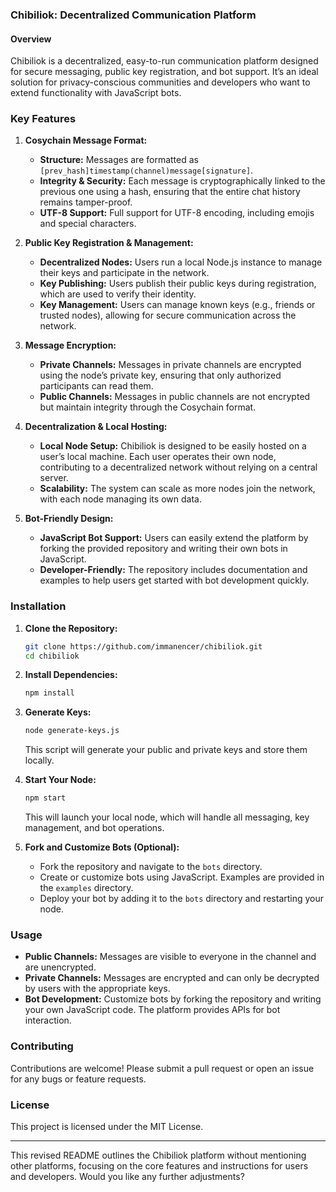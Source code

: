 ### Chibiliok: Decentralized Communication Platform

#### Overview
Chibiliok is a decentralized, easy-to-run communication platform designed for secure messaging, public key registration, and bot support. It’s an ideal solution for privacy-conscious communities and developers who want to extend functionality with JavaScript bots.

### Key Features

1. **Cosychain Message Format:**
   - **Structure:** Messages are formatted as `[prev_hash]timestamp(channel)message[signature]`.
   - **Integrity & Security:** Each message is cryptographically linked to the previous one using a hash, ensuring that the entire chat history remains tamper-proof.
   - **UTF-8 Support:** Full support for UTF-8 encoding, including emojis and special characters.

2. **Public Key Registration & Management:**
   - **Decentralized Nodes:** Users run a local Node.js instance to manage their keys and participate in the network.
   - **Key Publishing:** Users publish their public keys during registration, which are used to verify their identity.
   - **Key Management:** Users can manage known keys (e.g., friends or trusted nodes), allowing for secure communication across the network.

3. **Message Encryption:**
   - **Private Channels:** Messages in private channels are encrypted using the node’s private key, ensuring that only authorized participants can read them.
   - **Public Channels:** Messages in public channels are not encrypted but maintain integrity through the Cosychain format.

4. **Decentralization & Local Hosting:**
   - **Local Node Setup:** Chibiliok is designed to be easily hosted on a user’s local machine. Each user operates their own node, contributing to a decentralized network without relying on a central server.
   - **Scalability:** The system can scale as more nodes join the network, with each node managing its own data.

5. **Bot-Friendly Design:**
   - **JavaScript Bot Support:** Users can easily extend the platform by forking the provided repository and writing their own bots in JavaScript.
   - **Developer-Friendly:** The repository includes documentation and examples to help users get started with bot development quickly.

### Installation

1. **Clone the Repository:**
   ```bash
   git clone https://github.com/immanencer/chibiliok.git
   cd chibiliok
   ```

2. **Install Dependencies:**
   ```bash
   npm install
   ```

3. **Generate Keys:**
   ```bash
   node generate-keys.js
   ```
   This script will generate your public and private keys and store them locally.

4. **Start Your Node:**
   ```bash
   npm start
   ```
   This will launch your local node, which will handle all messaging, key management, and bot operations.

5. **Fork and Customize Bots (Optional):**
   - Fork the repository and navigate to the `bots` directory.
   - Create or customize bots using JavaScript. Examples are provided in the `examples` directory.
   - Deploy your bot by adding it to the `bots` directory and restarting your node.

### Usage

- **Public Channels:** Messages are visible to everyone in the channel and are unencrypted.
- **Private Channels:** Messages are encrypted and can only be decrypted by users with the appropriate keys.
- **Bot Development:** Customize bots by forking the repository and writing your own JavaScript code. The platform provides APIs for bot interaction.

### Contributing

Contributions are welcome! Please submit a pull request or open an issue for any bugs or feature requests.

### License

This project is licensed under the MIT License.

---

This revised README outlines the Chibiliok platform without mentioning other platforms, focusing on the core features and instructions for users and developers. Would you like any further adjustments?